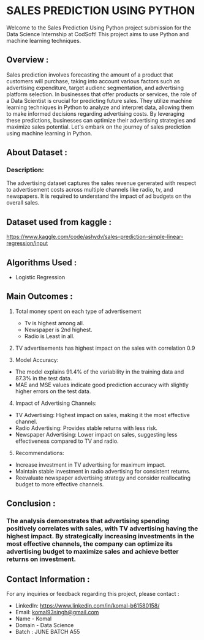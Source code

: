 # SALES PREDICTION USING PYTHON
Welcome to the Sales Prediction Using Python project submission for the Data Science Internship at CodSoft! This project aims to use Python and machine learning techniques.

## Overview :
Sales prediction involves forecasting the amount of a product that customers will purchase, taking into account various factors such as advertising expenditure, target audienc segmentation, and advertising platform selection.
In businesses that offer products or services, the role of a Data Scientist is crucial for predicting future sales. They utilize machine learning techniques in Python to analyze and interpret data, allowing them to make informed decisions regarding advertising costs. By leveraging these predictions, businesses can optimize their advertising strategies and maximize sales potential. Let's embark on the journey of sales prediction using machine learning in Python.

## About Dataset :
### Description:
The advertising dataset captures the sales revenue generated with respect to advertisement costs across multiple channels like radio, tv, and newspapers. It is required to understand the impact of ad budgets on the overall sales.

## Dataset used from kaggle :
https://www.kaggle.com/code/ashydv/sales-prediction-simple-linear-regression/input

## Algorithms Used :
  - Logistic Regression

## Main Outcomes :
1. Total money spent on each type of advertisement
    - Tv is highest among all.
    - Newspaper is 2nd highest.
    - Radio is Least in all.

2. TV advertisements has highest impact on the sales with correlation 0.9

3. Model Accuracy:
  -  The model explains 91.4% of the variability in the training data and 87.3% in the test data.
  -  MAE and MSE values indicate good prediction accuracy with slightly higher errors on the test data.

4. Impact of Advertising Channels:
  -  TV Advertising: Highest impact on sales, making it the most effective channel.
  - Radio Advertising: Provides stable returns with less risk.
  - Newspaper Advertising: Lower impact on sales, suggesting less effectiveness compared to TV and radio.

5. Recommendations:
  - Increase investment in TV advertising for maximum impact.
  - Maintain stable investment in radio advertising for consistent returns.
  - Reevaluate newspaper advertising strategy and consider reallocating budget to more effective channels.

## Conclusion :

### The analysis demonstrates that advertising spending positively correlates with sales, with TV advertising having the highest impact. By strategically increasing investments in the most effective channels, the company can optimize its advertising budget to maximize sales and achieve better returns on investment.

## Contact Information :
For any inquiries or feedback regarding this project, please contact :

- LinkedIn: https://www.linkedin.com/in/komal-b61580158/
- Email: komal93singh@gmail.com
- Name - Komal
- Domain - Data Science
- Batch : JUNE BATCH A55
